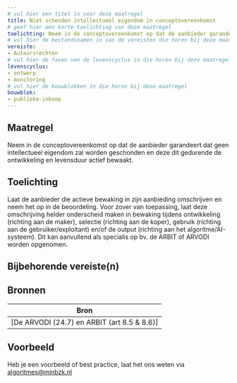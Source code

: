 ```yaml
---
# vul hier een titel in voor deze maatregel
title: Niet schenden intellectueel eigendom in conceptovereenkomst
# geef hier een korte toelichting van deze maatregel
toelichting: Neem in de conceptovereenkomst op dat de aanbieder garandeert dat geen intellectueel eigendom zal worden geschonden
# vul hier de bestandsnamen in van de vereisten die horen bij deze maatregel
vereiste: 
- Auteursrechten
# vul hier de fasen van de levenscyclus in die horen bij deze maatregel
levenscyclus: 
- ontwerp
- monitoring
# vul hier de bouwblokken in die horen bij deze maatregel
bouwblok: 
- publieke-inkoop
---
```


<!-- Let op! onderstaande regel met 'tags' niet weghalen! Deze maakt automatisch de knopjes op basis van de metadata  -->
<!-- tags -->

## Maatregel
<!-- Vul hier een omschrijving in van wat deze maatregel inhoudt. -->
Neem in de conceptovereenkomst op dat de aanbieder garandeert dat geen intellectueel eigendom zal worden geschonden en deze dit gedurende de ontwikkeling en levensduur actief bewaakt. 

## Toelichting 
<!-- Geef hier een toelichting van deze maatregel -->
Laat de aanbieder die actieve bewaking in zijn aanbieding omschrijven en neem het op in de beoordeling. Voor zover van toepassing, laat deze omschrijving helder onderscheid maken in bewaking tijdens ontwikkeling (richting aan de maker), selectie (richting aan de koper), gebruik (richting aan de gebruiker/exploitant) en/of de output (richting aan het algoritme/AI-systeem). Dit kan aanvullend als specialis op bv. de ARBIT of ARVODI worden opgenomen. 

## Bijbehorende vereiste(n)
<!-- Hier volgt een lijst met vereisten op basis van de in de metadata ingevulde vereiste -->

<!-- Let op! onderstaande regel met 'list_vereisten_on_maatregelen_page' niet weghalen! Deze maakt automatisch een lijst van bijbehorende verseisten op basis van de metadata  -->
<!-- list_vereisten_on_maatregelen_page -->

## Bronnen 
<!-- Vul hier de relevante bronnen in voor deze maatregel -->

| Bron                        |
|-----------------------------|
| [De ARVODI (24.7) en ARBIT (art 8.5 & 8.6)]      

## Voorbeeld
<!-- Voeg hier een voorbeeld toe, door er bijvoorbeeld naar te verwijzen -->

Heb je een voorbeeld of best practice, laat het ons weten via [algoritmes@minbzk.nl](mailto:algoritmes@minbzk.nl)
